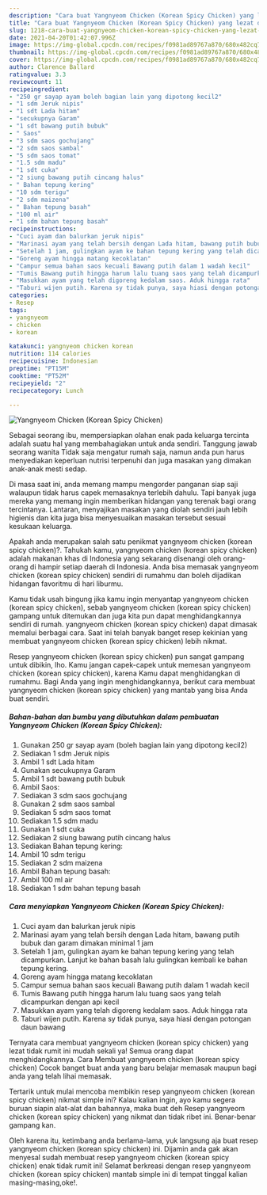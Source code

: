```yaml
---
description: "Cara buat Yangnyeom Chicken (Korean Spicy Chicken) yang lezat dan Mudah Dibuat"
title: "Cara buat Yangnyeom Chicken (Korean Spicy Chicken) yang lezat dan Mudah Dibuat"
slug: 1218-cara-buat-yangnyeom-chicken-korean-spicy-chicken-yang-lezat-dan-mudah-dibuat
date: 2021-04-20T01:42:07.996Z
image: https://img-global.cpcdn.com/recipes/f0981ad89767a870/680x482cq70/yangnyeom-chicken-korean-spicy-chicken-foto-resep-utama.jpg
thumbnail: https://img-global.cpcdn.com/recipes/f0981ad89767a870/680x482cq70/yangnyeom-chicken-korean-spicy-chicken-foto-resep-utama.jpg
cover: https://img-global.cpcdn.com/recipes/f0981ad89767a870/680x482cq70/yangnyeom-chicken-korean-spicy-chicken-foto-resep-utama.jpg
author: Clarence Ballard
ratingvalue: 3.3
reviewcount: 11
recipeingredient:
- "250 gr sayap ayam boleh bagian lain yang dipotong kecil2"
- "1 sdm Jeruk nipis"
- "1 sdt Lada hitam"
- "secukupnya Garam"
- "1 sdt bawang putih bubuk"
- " Saos"
- "3 sdm saos gochujang"
- "2 sdm saos sambal"
- "5 sdm saos tomat"
- "1.5 sdm madu"
- "1 sdt cuka"
- "2 siung bawang putih cincang halus"
- " Bahan tepung kering"
- "10 sdm terigu"
- "2 sdm maizena"
- " Bahan tepung basah"
- "100 ml air"
- "1 sdm bahan tepung basah"
recipeinstructions:
- "Cuci ayam dan balurkan jeruk nipis"
- "Marinasi ayam yang telah bersih dengan Lada hitam, bawang putih bubuk dan garam dimakan minimal 1 jam"
- "Setelah 1 jam, gulingkan ayam ke bahan tepung kering yang telah dicampurkan. Lanjut ke bahan basah lalu gulingkan kembali ke bahan tepung kering."
- "Goreng ayam hingga matang kecoklatan"
- "Campur semua bahan saos kecuali Bawang putih dalam 1 wadah kecil"
- "Tumis Bawang putih hingga harum lalu tuang saos yang telah dicampurkan dengan api kecil"
- "Masukkan ayam yang telah digoreng kedalam saos. Aduk hingga rata"
- "Taburi wijen putih. Karena sy tidak punya, saya hiasi dengan potongan daun bawang"
categories:
- Resep
tags:
- yangnyeom
- chicken
- korean

katakunci: yangnyeom chicken korean 
nutrition: 114 calories
recipecuisine: Indonesian
preptime: "PT15M"
cooktime: "PT52M"
recipeyield: "2"
recipecategory: Lunch

---
```



![Yangnyeom Chicken (Korean Spicy Chicken)](https://img-global.cpcdn.com/recipes/f0981ad89767a870/680x482cq70/yangnyeom-chicken-korean-spicy-chicken-foto-resep-utama.jpg)

Sebagai seorang ibu, mempersiapkan olahan enak pada keluarga tercinta adalah suatu hal yang membahagiakan untuk anda sendiri. Tanggung jawab seorang  wanita Tidak saja mengatur rumah saja, namun anda pun harus menyediakan keperluan nutrisi terpenuhi dan juga masakan yang dimakan anak-anak mesti sedap.

Di masa  saat ini, anda memang mampu mengorder panganan siap saji walaupun tidak harus capek memasaknya terlebih dahulu. Tapi banyak juga mereka yang memang ingin memberikan hidangan yang terenak bagi orang tercintanya. Lantaran, menyajikan masakan yang diolah sendiri jauh lebih higienis dan kita juga bisa menyesuaikan masakan tersebut sesuai kesukaan keluarga. 



Apakah anda merupakan salah satu penikmat yangnyeom chicken (korean spicy chicken)?. Tahukah kamu, yangnyeom chicken (korean spicy chicken) adalah makanan khas di Indonesia yang sekarang disenangi oleh orang-orang di hampir setiap daerah di Indonesia. Anda bisa memasak yangnyeom chicken (korean spicy chicken) sendiri di rumahmu dan boleh dijadikan hidangan favoritmu di hari liburmu.

Kamu tidak usah bingung jika kamu ingin menyantap yangnyeom chicken (korean spicy chicken), sebab yangnyeom chicken (korean spicy chicken) gampang untuk ditemukan dan juga kita pun dapat menghidangkannya sendiri di rumah. yangnyeom chicken (korean spicy chicken) dapat dimasak memalui berbagai cara. Saat ini telah banyak banget resep kekinian yang membuat yangnyeom chicken (korean spicy chicken) lebih nikmat.

Resep yangnyeom chicken (korean spicy chicken) pun sangat gampang untuk dibikin, lho. Kamu jangan capek-capek untuk memesan yangnyeom chicken (korean spicy chicken), karena Kamu dapat menghidangkan di rumahmu. Bagi Anda yang ingin menghidangkannya, berikut cara membuat yangnyeom chicken (korean spicy chicken) yang mantab yang bisa Anda buat sendiri.

<!--inarticleads1-->

##### Bahan-bahan dan bumbu yang dibutuhkan dalam pembuatan Yangnyeom Chicken (Korean Spicy Chicken):

1. Gunakan 250 gr sayap ayam (boleh bagian lain yang dipotong kecil2)
1. Sediakan 1 sdm Jeruk nipis
1. Ambil 1 sdt Lada hitam
1. Gunakan secukupnya Garam
1. Ambil 1 sdt bawang putih bubuk
1. Ambil  Saos:
1. Sediakan 3 sdm saos gochujang
1. Gunakan 2 sdm saos sambal
1. Sediakan 5 sdm saos tomat
1. Sediakan 1.5 sdm madu
1. Gunakan 1 sdt cuka
1. Sediakan 2 siung bawang putih cincang halus
1. Sediakan  Bahan tepung kering:
1. Ambil 10 sdm terigu
1. Sediakan 2 sdm maizena
1. Ambil  Bahan tepung basah:
1. Ambil 100 ml air
1. Sediakan 1 sdm bahan tepung basah




<!--inarticleads2-->

##### Cara menyiapkan Yangnyeom Chicken (Korean Spicy Chicken):

1. Cuci ayam dan balurkan jeruk nipis
1. Marinasi ayam yang telah bersih dengan Lada hitam, bawang putih bubuk dan garam dimakan minimal 1 jam
1. Setelah 1 jam, gulingkan ayam ke bahan tepung kering yang telah dicampurkan. Lanjut ke bahan basah lalu gulingkan kembali ke bahan tepung kering.
1. Goreng ayam hingga matang kecoklatan
1. Campur semua bahan saos kecuali Bawang putih dalam 1 wadah kecil
1. Tumis Bawang putih hingga harum lalu tuang saos yang telah dicampurkan dengan api kecil
1. Masukkan ayam yang telah digoreng kedalam saos. Aduk hingga rata
1. Taburi wijen putih. Karena sy tidak punya, saya hiasi dengan potongan daun bawang




Ternyata cara membuat yangnyeom chicken (korean spicy chicken) yang lezat tidak rumit ini mudah sekali ya! Semua orang dapat menghidangkannya. Cara Membuat yangnyeom chicken (korean spicy chicken) Cocok banget buat anda yang baru belajar memasak maupun bagi anda yang telah lihai memasak.

Tertarik untuk mulai mencoba membikin resep yangnyeom chicken (korean spicy chicken) nikmat simple ini? Kalau kalian ingin, ayo kamu segera buruan siapin alat-alat dan bahannya, maka buat deh Resep yangnyeom chicken (korean spicy chicken) yang nikmat dan tidak ribet ini. Benar-benar gampang kan. 

Oleh karena itu, ketimbang anda berlama-lama, yuk langsung aja buat resep yangnyeom chicken (korean spicy chicken) ini. Dijamin anda gak akan menyesal sudah membuat resep yangnyeom chicken (korean spicy chicken) enak tidak rumit ini! Selamat berkreasi dengan resep yangnyeom chicken (korean spicy chicken) mantab simple ini di tempat tinggal kalian masing-masing,oke!.

